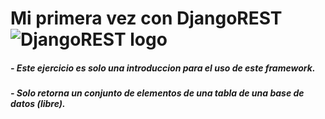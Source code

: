 # Mi primera vez con DjangoREST ![DjangoREST logo](https://th.bing.com/th/id/OIP.N5Iep1wJY1iXgMzpHxzE8wAAAA?rs=1&pid=ImgDetMain)
##### - Este ejercicio es solo una introduccion para el uso de este framework.
##### - Solo retorna un conjunto de elementos de una tabla de una base de datos (libre).
